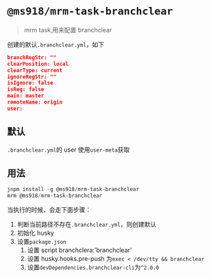 # `@ms918/mrm-task-branchclear`

> mrm task,用来配置 branchclear

创建的默认`.branchclear.yml`，如下

```json
branchRegStr: ""
clearPosition: local
clearType: current
ignoreRegStr: ""
isIgnore: false
isReg: false
main: master
remoteName: origin
user:
```

## 默认

`.branchclear.yml`的 user 使用`user-meta`获取

## 用法

```powershell
jnpm install -g @ms918/mrm-task-branchclear
mrm @ms918/mrm-task-branchclear
```

当执行的时候，会走下面步骤：

1. 判断当前路径不存在`.branchclear.yml`，则创建默认
2. 初始化 husky
3. 设置`package.json`
   1. 设置 script branchclera:'branchclear'
   2. 设置 husky.hooks.pre-push 为`exec < /dev/tty && branchclear`
   3. 设置`devDependencies.branchclear-cli`为`^2.0.0`
